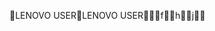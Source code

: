 LENOVO USER                                           L E N O V O   U S E R                                                                       f h j